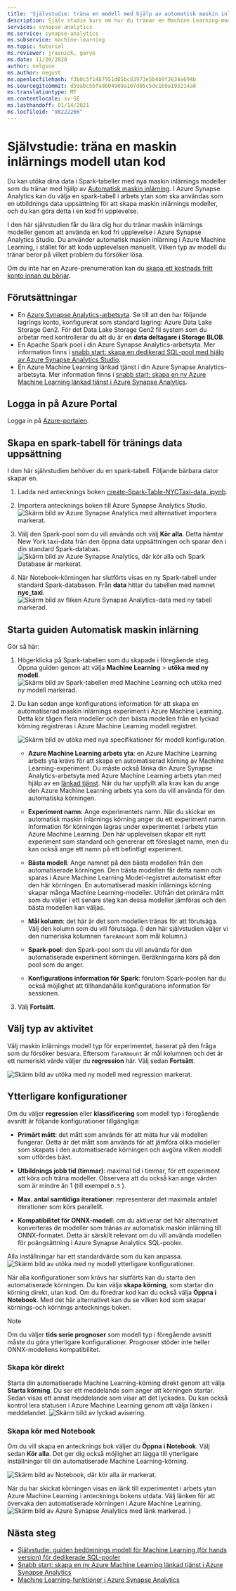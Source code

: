 ```yaml
---
title: 'Självstudie: träna en modell med hjälp av automatisk maskin inlärning'
description: Själv studie kurs om hur du tränar en Machine Learning-modell utan kod i Azure Synapse Analytics.
services: synapse-analytics
ms.service: synapse-analytics
ms.subservice: machine-learning
ms.topic: tutorial
ms.reviewer: jrasnick, garye
ms.date: 11/20/2020
author: nelgson
ms.author: negust
ms.openlocfilehash: f3b0c5f1487951d05bc83973e5b4b9f3634a694b
ms.sourcegitcommit: d59abc5bfad604909a107d05c5dc1b9a193214a8
ms.translationtype: MT
ms.contentlocale: sv-SE
ms.lasthandoff: 01/14/2021
ms.locfileid: "98222266"
---
```

# <a name="tutorial-train-a-machine-learning-model-without-code"></a>Självstudie: träna en maskin inlärnings modell utan kod

Du kan utöka dina data i Spark-tabeller med nya maskin inlärnings modeller som du tränar med hjälp av [Automatisk maskin inlärning](../../machine-learning/concept-automated-ml.md). I Azure Synapse Analytics kan du välja en spark-tabell i arbets ytan som ska användas som en utbildnings data uppsättning för att skapa maskin inlärnings modeller, och du kan göra detta i en kod fri upplevelse.

I den här självstudien får du lära dig hur du tränar maskin inlärnings modeller genom att använda en kod fri upplevelse i Azure Synapse Analytics Studio. Du använder automatisk maskin inlärning i Azure Machine Learning, i stället för att koda upplevelsen manuellt. Vilken typ av modell du tränar beror på vilket problem du försöker lösa.

Om du inte har en Azure-prenumeration kan du [skapa ett kostnads fritt konto innan du börjar](https://azure.microsoft.com/free/).

## <a name="prerequisites"></a>Förutsättningar

- En [Azure Synapse Analytics-arbetsyta](../get-started-create-workspace.md). Se till att den har följande lagrings konto, konfigurerat som standard lagring: Azure Data Lake Storage Gen2. För det Data Lake Storage Gen2 fil system som du arbetar med kontrollerar du att du är en **data deltagare i Storage BLOB**.
- En Apache Spark pool i din Azure Synapse Analytics-arbetsyta. Mer information finns i [snabb start: skapa en dedikerad SQL-pool med hjälp av Azure Synapse Analytics Studio](../quickstart-create-sql-pool-studio.md).
- En Azure Machine Learning länkad tjänst i din Azure Synapse Analytics-arbetsyta. Mer information finns i [snabb start: skapa en ny Azure Machine Learning länkad tjänst i Azure Synapse Analytics](quickstart-integrate-azure-machine-learning.md).

## <a name="sign-in-to-the-azure-portal"></a>Logga in på Azure Portal

Logga in på [Azure-portalen](https://portal.azure.com/).

## <a name="create-a-spark-table-for-training-dataset"></a>Skapa en spark-tabell för tränings data uppsättning

I den här självstudien behöver du en spark-tabell. Följande bärbara dator skapar en.

1. Ladda ned antecknings boken [create-Spark-Table-NYCTaxi-data. ipynb](https://go.microsoft.com/fwlink/?linkid=2149229).

1. Importera antecknings boken till Azure Synapse Analytics Studio.
![Skärm bild av Azure Synapse Analytics med alternativet importera markerat.](media/tutorial-automl-wizard/tutorial-automl-wizard-00a.png)

1. Välj den Spark-pool som du vill använda och välj **Kör alla**. Detta hämtar New York taxi-data från den öppna data uppsättningen och sparar den i din standard Spark-databas.
![Skärm bild av Azure Synapse Analytics, där kör alla och Spark Database är markerat.](media/tutorial-automl-wizard/tutorial-automl-wizard-00b.png)

1. När Notebook-körningen har slutförts visas en ny Spark-tabell under standard Spark-databasen. Från **data** hittar du tabellen med namnet **nyc_taxi**.
![Skärm bild av fliken Azure Synapse Analytics-data med ny tabell markerad.](media/tutorial-automl-wizard/tutorial-automl-wizard-00c.png)

## <a name="launch-automated-machine-learning-wizard"></a>Starta guiden Automatisk maskin inlärning

Gör så här:

1. Högerklicka på Spark-tabellen som du skapade i föregående steg. Öppna guiden genom att välja **Machine Learning**  >  **utöka med ny modell**.
![Skärm bild av Spark-tabellen med Machine Learning och utöka med ny modell markerad.](media/tutorial-automl-wizard/tutorial-automl-wizard-00d.png)

1. Du kan sedan ange konfigurations information för att skapa en automatiserad maskin inlärnings experiment i Azure Machine Learning. Detta kör tågen flera modeller och den bästa modellen från en lyckad körning registreras i Azure Machine Learning modell registret.

   ![Skärm bild av utöka med nya specifikationer för modell konfiguration.](media/tutorial-automl-wizard/tutorial-automl-wizard-configure-run-00a.png)

    - **Azure Machine Learning arbets yta**: en Azure Machine Learning arbets yta krävs för att skapa en automatiserad körning av Machine Learning-experiment. Du måste också länka din Azure Synapse Analytics-arbetsyta med Azure Machine Learning arbets ytan med hjälp av en [länkad tjänst](quickstart-integrate-azure-machine-learning.md). När du har uppfyllt alla krav kan du ange den Azure Machine Learning arbets yta som du vill använda för den automatiska körningen.

    - **Experiment namn**: Ange experimentets namn. När du skickar en automatisk maskin inlärnings körning anger du ett experiment namn. Information för körningen lagras under experimentet i arbets ytan Azure Machine Learning. Den här upplevelsen skapar ett nytt experiment som standard och genererar ett föreslaget namn, men du kan också ange ett namn på ett befintligt experiment.

    - **Bästa modell**: Ange namnet på den bästa modellen från den automatiserade körningen. Den bästa modellen får detta namn och sparas i Azure Machine Learning Model-registret automatiskt efter den här körningen. En automatiserad maskin inlärnings körning skapar många Machine Learning-modeller. Utifrån det primära mått som du väljer i ett senare steg kan dessa modeller jämföras och den bästa modellen kan väljas.

    - **Mål kolumn**: det här är det som modellen tränas för att förutsäga. Välj den kolumn som du vill förutsäga. (I den här självstudien väljer vi den numeriska kolumnen `fareAmount` som mål kolumn.)

    - **Spark-pool**: den Spark-pool som du vill använda för den automatiserade experiment körningen. Beräkningarna körs på den pool som du anger.

    - **Konfigurations information för Spark**: förutom Spark-poolen har du också möjlighet att tillhandahålla konfigurations information för sessionen.

1. Välj **Fortsätt**.

## <a name="choose-task-type"></a>Välj typ av aktivitet

Välj maskin inlärnings modell typ för experimentet, baserat på den fråga som du försöker besvara. Eftersom `fareAmount` är mål kolumnen och det är ett numeriskt värde väljer du **regression** här. Välj sedan **Fortsätt**.

![Skärm bild av utöka med ny modell med regression markerat.](media/tutorial-automl-wizard/tutorial-automl-wizard-configure-run-00b.png)

## <a name="additional-configurations"></a>Ytterligare konfigurationer

Om du väljer **regression** eller **klassificering** som modell typ i föregående avsnitt är följande konfigurationer tillgängliga:

- **Primärt mått**: det mått som används för att mäta hur väl modellen fungerar. Detta är det mått som används för att jämföra olika modeller som skapats i den automatiserade körningen och avgöra vilken modell som utfördes bäst.

- **Utbildnings jobb tid (timmar)**: maximal tid i timmar, för ett experiment att köra och träna modeller. Observera att du också kan ange värden som är mindre än 1 (till exempel `0.5` ).

- **Max. antal samtidiga iterationer**: representerar det maximala antalet iterationer som körs parallellt.

- **Kompatibilitet för ONNX-modell**: om du aktiverar det här alternativet konverteras de modeller som tränas av automatisk maskin inlärning till ONNX-formatet. Detta är särskilt relevant om du vill använda modellen för poängsättning i Azure Synapse Analytics SQL-pooler.

Alla inställningar har ett standardvärde som du kan anpassa.
![Skärm bild av utöka med ny modell ytterligare konfigurationer.](media/tutorial-automl-wizard/tutorial-automl-wizard-configure-run-00c.png)

När alla konfigurationer som krävs har slutförts kan du starta den automatiserade körningen. Du kan välja **skapa körning**, som startar din körning direkt, utan kod. Om du föredrar kod kan du också välja **Öppna i Notebook**. Med det här alternativet kan du se vilken kod som skapar körnings-och körnings antecknings boken.

>[!NOTE]
>Om du väljer **tids serie prognoser** som modell typ i föregående avsnitt måste du göra ytterligare konfigurationer. Prognoser stöder inte heller ONNX-modellens kompatibilitet.

### <a name="create-run-directly"></a>Skapa kör direkt

Starta din automatiserade Machine Learning-körning direkt genom att välja **Starta körning**. Du ser ett meddelande som anger att körningen startar. Sedan visas ett annat meddelande som visar att det lyckades. Du kan också kontrol lera statusen i Azure Machine Learning genom att välja länken i meddelandet.
![Skärm bild av lyckad avisering.](media/tutorial-automl-wizard/tutorial-automl-wizard-configure-run-00d.png)

### <a name="create-run-with-notebook"></a>Skapa kör med Notebook

Om du vill skapa en antecknings bok väljer du **Öppna i Notebook**. Välj sedan **Kör alla**. Det ger dig också möjlighet att lägga till ytterligare inställningar till din automatiserade Machine Learning-körning.

![Skärm bild av Notebook, där kör alla är markerat.](media/tutorial-automl-wizard/tutorial-automl-wizard-configure-run-00e.png)

När du har skickat körningen visas en länk till experimentet i arbets ytan Azure Machine Learning i antecknings bokens utdata. Välj länken för att övervaka den automatiserade körningen i Azure Machine Learning.
![Skärm bild av Azure Synapse Analytics med länk markerad. ](media/tutorial-automl-wizard/tutorial-automl-wizard-configure-run-00f.png) )

## <a name="next-steps"></a>Nästa steg

- [Självstudie: guiden bedömnings modell för Machine Learning (för hands version) för dedikerade SQL-pooler](tutorial-sql-pool-model-scoring-wizard.md)
- [Snabb start: skapa en ny Azure Machine Learning länkad tjänst i Azure Synapse Analytics](quickstart-integrate-azure-machine-learning.md)
- [Machine Learning-funktioner i Azure Synapse Analytics](what-is-machine-learning.md)